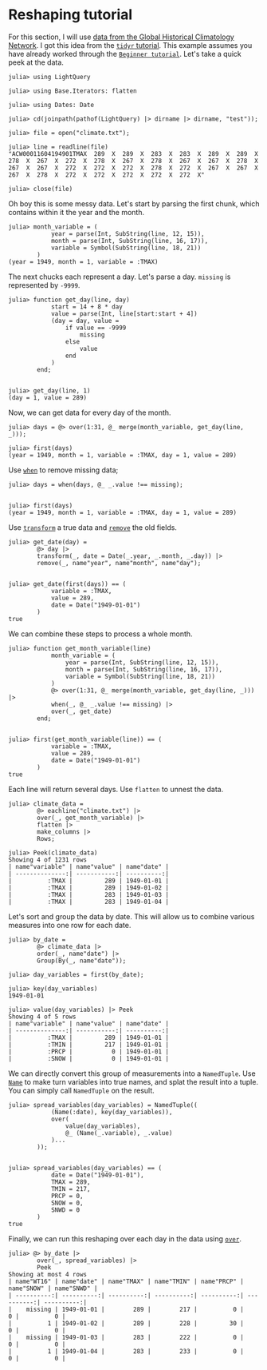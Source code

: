 # Reshaping tutorial

For this section, I will use [data from the Global Historical Climatology Network](https://www1.ncdc.noaa.gov/pub/data/ghcn/daily/all/ACW00011604.dly). I got this idea from the [`tidyr` tutorial](https://cran.r-project.org/web/packages/tidyr/vignettes/tidy-data.html). This example assumes you have already worked through the [`Beginner tutorial`](beginner_tutorial.md). Let's take a quick peek at the data.

```jldoctest reshaping
julia> using LightQuery

julia> using Base.Iterators: flatten

julia> using Dates: Date

julia> cd(joinpath(pathof(LightQuery) |> dirname |> dirname, "test"));
```

```jldoctest reshaping
julia> file = open("climate.txt");

julia> line = readline(file)
"ACW00011604194901TMAX  289  X  289  X  283  X  283  X  289  X  289  X  278  X  267  X  272  X  278  X  267  X  278  X  267  X  267  X  278  X  267  X  267  X  272  X  272  X  272  X  278  X  272  X  267  X  267  X  267  X  278  X  272  X  272  X  272  X  272  X  272  X"

julia> close(file)
```

Oh boy this is some messy data. Let's start by parsing the first chunk, which contains within it the year and the month.

```jldoctest reshaping
julia> month_variable = (
            year = parse(Int, SubString(line, 12, 15)),
            month = parse(Int, SubString(line, 16, 17)),
            variable = Symbol(SubString(line, 18, 21))
        )
(year = 1949, month = 1, variable = :TMAX)
```

The next chucks each represent a day. Let's parse a day. `missing` is represented by `-9999`.

```jldoctest reshaping
julia> function get_day(line, day)
            start = 14 + 8 * day
            value = parse(Int, line[start:start + 4])
            (day = day, value =
                if value == -9999
                    missing
                else
                    value
                end
            )
        end;


julia> get_day(line, 1)
(day = 1, value = 289)
```

Now, we can get data for every day of the month.

```jldoctest reshaping
julia> days = @> over(1:31, @_ merge(month_variable, get_day(line, _)));

julia> first(days)
(year = 1949, month = 1, variable = :TMAX, day = 1, value = 289)
```

Use [`when`](@ref) to remove missing data;

```jldoctest reshaping
julia> days = when(days, @_ _.value !== missing);


julia> first(days)
(year = 1949, month = 1, variable = :TMAX, day = 1, value = 289)
```

Use [`transform`](@ref) a true data and [`remove`](@ref) the old fields.

```jldoctest reshaping
julia> get_date(day) =
        @> day |>
        transform(_, date = Date(_.year, _.month, _.day)) |>
        remove(_, name"year", name"month", name"day");


julia> get_date(first(days)) == (
            variable = :TMAX,
            value = 289,
            date = Date("1949-01-01")
        )
true
```

We can combine these steps to process a whole month.

```jldoctest reshaping
julia> function get_month_variable(line)
            month_variable = (
                year = parse(Int, SubString(line, 12, 15)),
                month = parse(Int, SubString(line, 16, 17)),
                variable = Symbol(SubString(line, 18, 21))
            )
            @> over(1:31, @_ merge(month_variable, get_day(line, _))) |>
            when(_, @_ _.value !== missing) |>
            over(_, get_date)
        end;


julia> first(get_month_variable(line)) == (
            variable = :TMAX,
            value = 289,
            date = Date("1949-01-01")
        )
true
```

Each line will return several days. Use `flatten` to unnest the data.

```jldoctest reshaping
julia> climate_data =
        @> eachline("climate.txt") |>
        over(_, get_month_variable) |>
        flatten |>
        make_columns |>
        Rows;

julia> Peek(climate_data)
Showing 4 of 1231 rows
| name"variable" | name"value" | name"date" |
| --------------:| -----------:| ----------:|
|          :TMAX |         289 | 1949-01-01 |
|          :TMAX |         289 | 1949-01-02 |
|          :TMAX |         283 | 1949-01-03 |
|          :TMAX |         283 | 1949-01-04 |
```

Let's sort and group the data by date. This will allow us to combine various measures into one row for each date.

```jldoctest reshaping
julia> by_date =
        @> climate_data |>
        order(_, name"date") |>
        Group(By(_, name"date"));

julia> day_variables = first(by_date);

julia> key(day_variables)
1949-01-01

julia> value(day_variables) |> Peek
Showing 4 of 5 rows
| name"variable" | name"value" | name"date" |
| --------------:| -----------:| ----------:|
|          :TMAX |         289 | 1949-01-01 |
|          :TMIN |         217 | 1949-01-01 |
|          :PRCP |           0 | 1949-01-01 |
|          :SNOW |           0 | 1949-01-01 |
```

We can directly convert this group of measurements into a `NamedTuple`. Use [`Name`](@ref) to make turn variables into true names, and splat the result into a tuple. You can simply call `NamedTuple` on the result.

```jldoctest reshaping
julia> spread_variables(day_variables) = NamedTuple((
            (Name(:date), key(day_variables)),
            over(
                value(day_variables),
                @_ (Name(_.variable), _.value)
            )...
        ));


julia> spread_variables(day_variables) == (
            date = Date("1949-01-01"),
            TMAX = 289,
            TMIN = 217,
            PRCP = 0,
            SNOW = 0,
            SNWD = 0
        )
true
```

Finally, we can run this reshaping over each day in the data using [`over`](@ref).

```jldoctest reshaping
julia> @> by_date |>
        over(_, spread_variables) |>
        Peek
Showing at most 4 rows
| name"WT16" | name"date" | name"TMAX" | name"TMIN" | name"PRCP" | name"SNOW" | name"SNWD" |
| ----------:| ----------:| ----------:| ----------:| ----------:| ----------:| ----------:|
|    missing | 1949-01-01 |        289 |        217 |          0 |          0 |          0 |
|          1 | 1949-01-02 |        289 |        228 |         30 |          0 |          0 |
|    missing | 1949-01-03 |        283 |        222 |          0 |          0 |          0 |
|          1 | 1949-01-04 |        283 |        233 |          0 |          0 |          0 |
```
